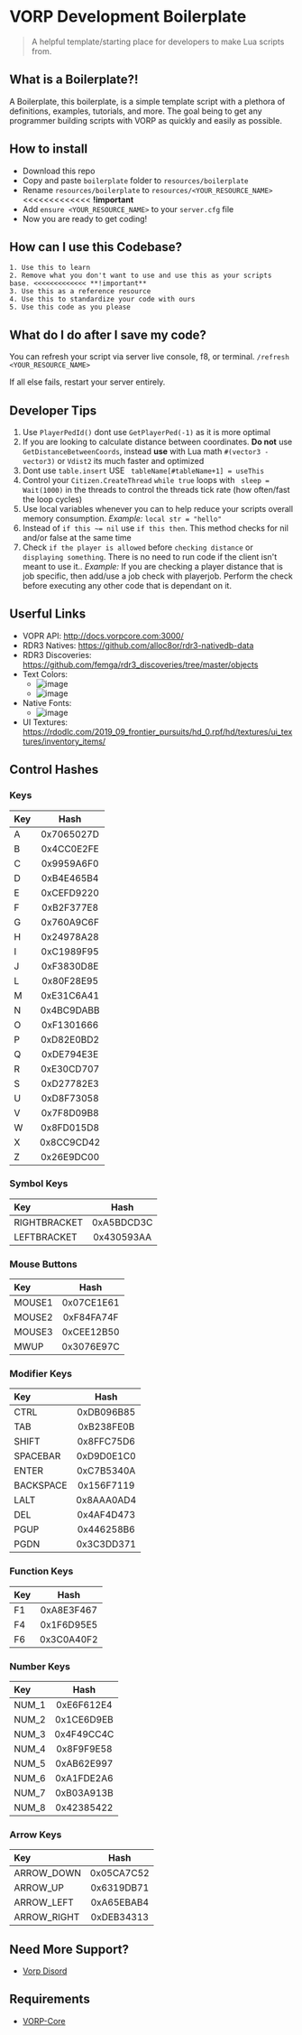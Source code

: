 # VORP Development Boilerplate
> A helpful template/starting place for developers to make Lua scripts from.

## What is a Boilerplate?!
A Boilerplate, this boilerplate, is a simple template script with a plethora of  definitions, examples, tutorials, and more. The goal being to get any programmer building scripts with VORP as quickly and easily as possible.

## How to install
* Download this repo
* Copy and paste `boilerplate` folder to `resources/boilerplate`
* Rename `resources/boilerplate` to `resources/<YOUR_RESOURCE_NAME>` <<<<<<<<<<<<< **!important**
* Add `ensure <YOUR_RESOURCE_NAME>` to your `server.cfg` file
* Now you are ready to get coding!

## How can I use this Codebase?
    1. Use this to learn
    2. Remove what you don't want to use and use this as your scripts base. <<<<<<<<<<<<< **!important**
    3. Use this as a reference resource
    4. Use this to standardize your code with ours
    5. Use this code as you please

## What do I do after I save my code?
You can refresh your script via server live console, f8, or terminal.
`/refresh <YOUR_RESOURCE_NAME>`

If all else fails, restart your server entirely.

## Developer Tips
1. Use `PlayerPedId()` dont use `GetPlayerPed(-1)` as it is more optimal
2. If you are looking to calculate distance between coordinates. **Do not** use `GetDistanceBetweenCoords`, instead **use** with Lua math `#(vector3 - vector3)` or `Vdist2`  its much faster and optimized
3. Dont use `table.insert` USE ` tableName[#tableName+1] = useThis`
4. Control your `Citizen.CreateThread` `while true` loops with ` sleep = Wait(1000)` in the threads to control the threads tick rate (how often/fast the loop cycles)
5. Use local variables whenever you can to help reduce your scripts overall memory consumption. _Example:_ `local str = "hello"`
6. Instead of `if this ~= nil` use `if this then`. This method checks for nil and/or false at the same time
7. Check `if the player is allowed` before `checking distance` or `displaying something`. There is no need to run code if the client isn't meant to use it.. _Example:_ If you are checking a player distance that is job specific, then add/use a job check with playerjob. Perform the check before executing any other code that is dependant on it.

## Userful Links
- VOPR API: http://docs.vorpcore.com:3000/
- RDR3 Natives: https://github.com/alloc8or/rdr3-nativedb-data
- RDR3 Discoveries: https://github.com/femga/rdr3_discoveries/tree/master/objects
- Text Colors: 
  - ![image](https://user-images.githubusercontent.com/10902965/172110101-05692221-d45a-48e4-aa09-5051af80fc95.png)
  - ![image](https://user-images.githubusercontent.com/10902965/172110125-636ae24a-f72c-4164-b422-ecbc0753de52.png)  
- Native Fonts:
  - ![image](https://user-images.githubusercontent.com/10902965/172110151-1cc840c4-fac9-4d46-af66-bcaa6759c15b.png)
- UI Textures: https://rdodlc.com/2019_09_frontier_pursuits/hd_0.rpf/hd/textures/ui_textures/inventory_items/

## Control Hashes

### Keys
| Key      | Hash |
| :---        |    :----:   |
| A      | 0x7065027D       |
| B   | 0x4CC0E2FE        |
| C   | 0x9959A6F0        |
| D   | 0xB4E465B4        |
| E   | 0xCEFD9220        |
| F   | 0xB2F377E8        |
| G   | 0x760A9C6F        |
| H   | 0x24978A28        |
| I   | 0xC1989F95        |
| J   | 0xF3830D8E        |
| L   | 0x80F28E95        |
| M   | 0xE31C6A41        |
| N   | 0x4BC9DABB        |
| O   | 0xF1301666        |
| P   | 0xD82E0BD2        |
| Q   | 0xDE794E3E        |
| R   | 0xE30CD707        |
| S   | 0xD27782E3        |
| U   | 0xD8F73058        |
| V   | 0x7F8D09B8        |
| W   | 0x8FD015D8        |
| X   | 0x8CC9CD42        |
| Z   | 0x26E9DC00        |

### Symbol Keys
| Key      | Hash |
| :---        |    :----:   |
| RIGHTBRACKET     | 0xA5BDCD3C       |
| LEFTBRACKET   | 0x430593AA        |

### Mouse Buttons
| Key      | Hash |
| :---        |    :----:   |
| MOUSE1     | 0x07CE1E61       |
| MOUSE2   | 0xF84FA74F        |
| MOUSE3   | 0xCEE12B50        |
| MWUP   | 0x3076E97C        |

### Modifier Keys
| Key      | Hash |
| :---        |    :----:   |
| CTRL     | 0xDB096B85       |
| TAB   | 0xB238FE0B        |
| SHIFT   | 0x8FFC75D6        |
| SPACEBAR   | 0xD9D0E1C0        |
| ENTER     | 0xC7B5340A       |
| BACKSPACE   | 0x156F7119        |
| LALT   | 0x8AAA0AD4        |
| DEL   | 0x4AF4D473        |
| PGUP     | 0x446258B6       |
| PGDN   | 0x3C3DD371        |

### Function Keys
| Key      | Hash |
| :---        |    :----:   |
| F1      | 0xA8E3F467       |
| F4   | 0x1F6D95E5        |
| F6   | 0x3C0A40F2        |

### Number Keys
| Key      | Hash |
| :---        |    :----:   |
| NUM_1     | 0xE6F612E4       |
| NUM_2   | 0x1CE6D9EB        |
| NUM_3   | 0x4F49CC4C        |
| NUM_4   | 0x8F9F9E58        |
| NUM_5     | 0xAB62E997       |
| NUM_6   | 0xA1FDE2A6        |
| NUM_7   | 0xB03A913B        |
| NUM_8   | 0x42385422        |


### Arrow Keys
| Key      | Hash |
| :---        |    :----:   |
| ARROW_DOWN     | 0x05CA7C52       |
| ARROW_UP   | 0x6319DB71        |
| ARROW_LEFT   | 0xA65EBAB4        |
| ARROW_RIGHT   | 0xDEB34313        |

## Need More Support? 
- [Vorp Disord](https://discord.gg/DHGVAbCj7N)

## Requirements
- [VORP-Core](https://github.com/VORPCORE/VORP-Core/releases)
